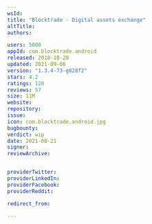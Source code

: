 ```yaml
---
wsId: 
title: "Blocktrade - Digital assets exchange"
altTitle: 
authors:

users: 5000
appId: com.blocktrade.android
released: 2018-10-28
updated: 2021-09-06
version: "1.3.4-73-g828f2"
stars: 4.2
ratings: 120
reviews: 57
size: 11M
website: 
repository: 
issue: 
icon: com.blocktrade.android.jpg
bugbounty: 
verdict: wip
date: 2021-08-21
signer: 
reviewArchive:


providerTwitter: 
providerLinkedIn: 
providerFacebook: 
providerReddit: 

redirect_from:

---
```



